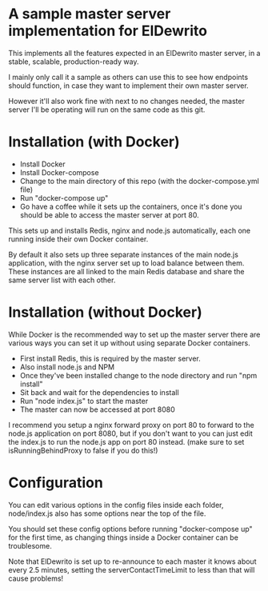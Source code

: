 # A sample master server implementation for ElDewrito

This implements all the features expected in an ElDewrito master server, in a stable, scalable, production-ready way.

I mainly only call it a sample as others can use this to see how endpoints should function, in case they want to implement their own master server.

However it'll also work fine with next to no changes needed, the master server I'll be operating will run on the same code as this git.

Installation (with Docker)
=============
- Install Docker
- Install Docker-compose
- Change to the main directory of this repo (with the docker-compose.yml file)
- Run "docker-compose up"
- Go have a coffee while it sets up the containers, once it's done you should be able to access the master server at port 80.

This sets up and installs Redis, nginx and node.js automatically, each one running inside their own Docker container.

By default it also sets up three separate instances of the main node.js application, with the nginx server set up to load balance between them.
These instances are all linked to the main Redis database and share the same server list with each other.

Installation (without Docker)
=============================
While Docker is the recommended way to set up the master server there are various ways you can set it up without using separate Docker containers.

- First install Redis, this is required by the master server.
- Also install node.js and NPM
- Once they've been installed change to the node directory and run "npm install"
- Sit back and wait for the dependencies to install
- Run "node index.js" to start the master
- The master can now be accessed at port 8080

I recommend you setup a nginx forward proxy on port 80 to forward to the node.js application on port 8080, but if you don't want to you can just edit the index.js to run the node.js app on port 80 instead. (make sure to set isRunningBehindProxy to false if you do this!)

Configuration
=============
You can edit various options in the config files inside each folder, node/index.js also has some options near the top of the file.

You should set these config options before running "docker-compose up" for the first time, as changing things inside a Docker container can be troublesome.

Note that ElDewrito is set up to re-announce to each master it knows about every 2.5 minutes, setting the serverContactTimeLimit to less than that will cause problems!